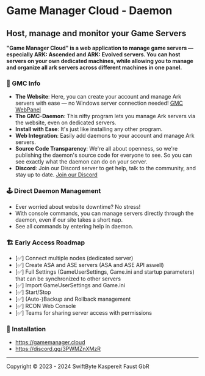 # Game Manager Cloud - Daemon

## Host, manage and monitor your Game Servers

**"Game Manager Cloud" is a web application to manage game servers — especially ARK: Ascended and ARK: Evolved servers.
You can host servers on your own dedicated machines, while allowing you to manage and organize all ark servers across
different
machines in one panel.**

### 👾 GMC Info

- **The Website**: Here, you can create your account and manage Ark servers with ease — no Windows server connection
  needed! [GMC WebPanel](https://gamemanager.cloud)
- **The GMC-Daemon**: This nifty program lets you manage Ark servers via the website, even on dedicated servers.
- **Install with Ease**: It's just like installing any other program.
- **Web Integration**: Easily add daemons to your account and manage Ark servers.
- **Source Code Transparency**: We're all about openness, so we're publishing the daemon's source code for everyone to
  see. So you can see exactly what the daemon can do on your server.
- **Discord**: Join our Discord server to get help, talk to the community, and stay up to
  date. [Join our Discord](https://discord.gg/vJBc3evNwP)

### 🕹️ Direct Daemon Management

- Ever worried about website downtime? No stress!
- With console commands, you can manage servers directly through the daemon, even if our site takes a short nap.
- See all commands by entering help in daemon.

### 🏗️ Early Access Roadmap

- [✅] Connect multiple nodes (dedicated server)
- [✅] Create ASA and ASE servers (ASA and ASE API aswell)
- [✅] Full Settings (GameUserSettings, Game.ini and startup parameters) that can be synchronized to other servers
- [✅] Import GameUserSettings and Game.ini
- [✅] Start/Stop
- [✅] (Auto-)Backup and Rollback management
- [✅] RCON Web Console
- [✅] Teams for sharing server access with permissions

### 📝 Installation

- https://gamemanager.cloud
- https://discord.gg/3PWMZnXMzR

***
Copyright © 2023 - 2024 SwiftByte Kaspereit Faust GbR
